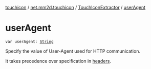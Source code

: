 [touchicon](../../index.md) / [net.mm2d.touchicon](../index.md) / [TouchIconExtractor](index.md) / [userAgent](./user-agent.md)

# userAgent

`var userAgent: `[`String`](https://kotlinlang.org/api/latest/jvm/stdlib/kotlin/-string/index.html)

Specify the value of User-Agent used for HTTP communication.

It takes precedence over specification in [headers](headers.md).

